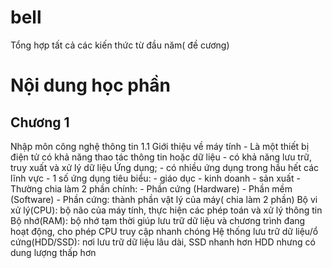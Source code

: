 # bell
Tổng hợp tất cả các kiến thức từ đầu năm( đề cương)

# Nội dung học phần 
## Chương 1 
  Nhập môn công nghệ thông tin
  1.1 Giới thiệu về máy tính
     - Là một thiết bị điện tử có khả năng thao tác thông tin hoặc dữ liệu
     - có khả năng lưu trữ, truy xuất và xử lý dữ liệu
     Ứng dụng;
       - có nhiều ứng dụng trong hầu hết các lĩnh vực
       - 1 số ứng dụng tiêu biểu:
         - giáo dục 
         - kinh doanh 
         - sản xuất
      - Thường chia làm 2 phần chính:
         - Phần cứng (Hardware)
         -  Phần mềm  (Software)
      - Phần cứng: thành phần vật lý của máy( chia làm 2 phần)
         Bộ vi xử lý(CPU): bộ não của máy tính, thực hiện các phép toán và xử lý thông tin
         Bộ nhớ(RAM): bộ nhớ tạm thời giúp lưu trữ dữ liệu và chương trình đang hoạt động, cho phép CPU truy cập nhanh chóng
         Hệ thống lưu trữ dữ liệu/ổ cứng(HDD/SSD): nơi lưu trữ dữ liệu lâu dài, SSD nhanh hơn HDD nhưng có dung lượng thấp hơn
         
